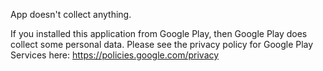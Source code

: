 App doesn't collect anything.

If you installed this application from Google Play, then Google Play does collect some personal data. Please see the privacy policy for Google Play Services here: https://policies.google.com/privacy